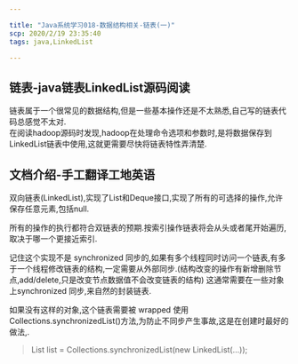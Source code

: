 ```yaml
---

title: "Java系统学习018-数据结构相关-链表(一)"
scp: 2020/2/19 23:35:40
tags: java,LinkedList  

---
```



## 链表-java链表LinkedList源码阅读

链表属于一个很常见的数据结构,但是一些基本操作还是不太熟悉,自己写的链表代码总感觉不太对.  
在阅读hadoop源码时发现,hadoop在处理命令选项和参数时,是将数据保存到LinkedList链表中使用,这就更需要尽快将链表特性弄清楚.  

## 文档介绍-手工翻译工地英语  

双向链表(LinkedList),实现了List和Deque接口,实现了所有的可选择的操作,允许保存任意元素,包括null.  

所有的操作的执行都符合双链表的预期.按索引操作链表将会从头或者尾开始遍历,取决于哪一个更接近索引.  

记住这个实现不是 synchronized 同步的,如果有多个线程同时访问一个链表,有多于一个线程修改链表的结构,一定需要从外部同步.(结构改变的操作有新增删除节点,add/delete,只是改变节点数据值不会改变链表的结构) 这通常需要在一些对象上synchronized 同步,来自然的封装链表.  

如果没有这样的对象,这个链表需要被 wrapped 使用 Collections.synchronizedList()方法,为防止不同步产生事故,这是在创建时最好的做法,.
> List list = Collections.synchronizedList(new LinkedList(...));
